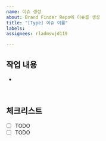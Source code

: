 ```yaml
---
name: 이슈 생성
about: Brand Finder Repo에 이슈를 생성
title: "[Type] 이슈 이름"
labels: 
assignees: rladmswjd119

---
```


## 작업 내용
-

</br>

## 체크리스트
- [ ] TODO
- [ ] TODO
